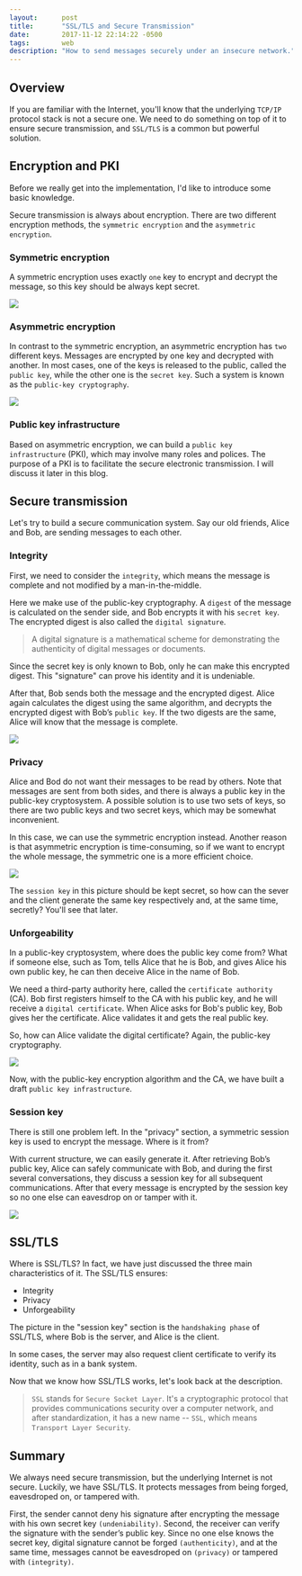 ```yaml
---
layout:      post
title:       "SSL/TLS and Secure Transmission"
date:        2017-11-12 22:14:22 -0500
tags:        web
description: "How to send messages securely under an insecure network."
---
```


## Overview
If you are familiar with the Internet, you'll know that the underlying `TCP/IP` protocol stack is not a secure one. We need to do something on top of it to ensure secure transmission, and `SSL/TLS` is a common but powerful solution.

## Encryption and PKI
Before we really get into the implementation, I'd like to introduce some basic knowledge.

Secure transmission is always about encryption. There are two different encryption methods, the `symmetric encryption` and the `asymmetric encryption`.

### Symmetric encryption
A symmetric encryption uses exactly `one` key to encrypt and decrypt the message, so this key should be always kept secret.

![](/assets/images/1212/1.png)

### Asymmetric encryption
In contrast to the symmetric encryption, an asymmetric encryption has `two` different keys. Messages are encrypted by one key and decrypted with another. In most cases, one of the keys is released to the public, called the `public key`, while the other one is the `secret key`. Such a system is known as the `public-key cryptography`.

![](/assets/images/1212/2.png)

### Public key infrastructure
Based on asymmetric encryption, we can build a `public key infrastructure` (PKI), which may involve many roles and polices. The purpose of a PKI is to facilitate the secure electronic transmission. I will discuss it later in this blog.

## Secure transmission
Let's try to build a secure communication system. Say our old friends, Alice and Bob, are sending messages to each other.

### Integrity
First, we need to consider the `integrity`, which means the message is complete and not modified by a man-in-the-middle.

Here we make use of the public-key cryptography. A `digest` of the message is calculated on the sender side, and Bob encrypts it with his `secret key`. The encrypted digest is also called the `digital signature`.

> A digital signature is a mathematical scheme for demonstrating the authenticity of digital messages or documents.

Since the secret key is only known to Bob, only he can make this encrypted digest. This "signature" can prove his identity and it is undeniable. 

After that, Bob sends both the message and the encrypted digest. Alice again calculates the digest using the same algorithm, and decrypts the encrypted digest with Bob’s `public key`. If the two digests are the same, Alice will know that the message is complete.

![](/assets/images/1212/3.png)

### Privacy
Alice and Bod do not want their messages to be read by others. Note that messages are sent from both sides, and there is always a public key in the public-key cryptosystem. A possible solution is to use two sets of keys, so there are two public keys and two secret keys, which may be somewhat inconvenient. 

In this case, we can use the symmetric encryption instead. Another reason is that asymmetric encryption is time-consuming, so if we want to encrypt the whole message, the symmetric one is a more efficient choice.

![](/assets/images/1212/4.png)

The `session key` in this picture should be kept secret, so how can the sever and the client generate the same key respectively and, at the same time, secretly? You'll see that later.

### Unforgeability
In a public-key cryptosystem, where does the public key come from? What if someone else, such as Tom, tells Alice that he is Bob, and gives Alice his own public key, he can then deceive Alice in the name of Bob.

We need a third-party authority here, called the `certificate authority` (CA). Bob first registers himself to the CA with his public key, and he will receive a `digital certificate`. When Alice asks for Bob's public key, Bob gives her the certificate. Alice validates it and gets the real public key.

So, how can Alice validate the digital certificate? Again, the public-key cryptography.

![](/assets/images/1212/5.png)

Now, with the public-key encryption algorithm and the CA, we have built a draft `public key infrastructure`.

### Session key
There is still one problem left. In the "privacy" section, a symmetric session key is used to encrypt the message. Where is it from?

With current structure, we can easily generate it. After retrieving Bob’s public key, Alice can safely communicate with Bob, and during the first several conversations, they discuss a session key for all subsequent communications. After that every message is encrypted by the session key so no one else can eavesdrop on or tamper with it.

![](/assets/images/1212/6.png)

## SSL/TLS
Where is SSL/TLS? In fact, we have just discussed the three main characteristics of it. The SSL/TLS ensures:

* Integrity
* Privacy
* Unforgeability

The picture in the "session key" section is the `handshaking phase` of SSL/TLS, where Bob is the server, and Alice is the client. 

In some cases, the server may also request client certificate to verify its identity, such as in a bank system.

Now that we know how SSL/TLS works, let's look back at the description.

> `SSL` stands for `Secure Socket Layer`. It's a cryptographic protocol that provides communications security over a computer network, and after standardization, it has a new name -- `SSL`, which means `Transport Layer Security`.

## Summary
We always need secure transmission, but the underlying Internet is not secure. Luckily, we have SSL/TLS. It protects messages from being forged, eavesdroped on, or tampered with. 

First, the sender cannot deny his signature after encrypting the message with his own secret key `(undeniability)`. Second, the receiver can verify the signature with the sender’s public key. Since no one else knows the secret key, digital signature cannot be forged `(authenticity)`, and at the same time, messages cannot be eavesdroped on `(privacy)` or tampered with `(integrity)`.
